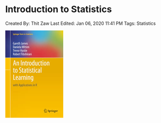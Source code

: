 # Introduction to Statistics

Created By: Thit Zaw
Last Edited: Jan 06, 2020 11:41 PM
Tags: Statistics

![Introduction%20to%20Statistics/index.jpg](Introduction%20to%20Statistics/index.jpg)